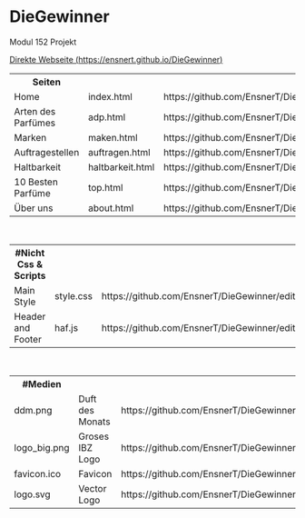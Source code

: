 # DieGewinner
Modul 152 Projekt

[Direkte Webseite (https://ensnert.github.io/DieGewinner)](https://ensnert.github.io/DieGewinner) 

<table>

<th>Seiten</th>
<tr><td>Home              </td><td>index.html</td><td>https://github.com/EnsnerT/DieGewinner/edit/master/index.html            </td></tr>
<tr><td>Arten des Parfümes</td><td>adp.html</td><td>https://github.com/EnsnerT/DieGewinner/edit/master/adp.html                </td></tr>
<tr><td>Marken            </td><td>maken.html</td><td>https://github.com/EnsnerT/DieGewinner/edit/master/marken.html           </td></tr>
<tr><td>Auftragestellen   </td><td>auftragen.html</td><td>https://github.com/EnsnerT/DieGewinner/edit/master/auftragen.html    </td></tr>
<tr><td>Haltbarkeit       </td><td>haltbarkeit.html</td><td>https://github.com/EnsnerT/DieGewinner/edit/master/haltbarkeit.html</td></tr>
<tr><td>10 Besten Parfüme </td><td>top.html</td><td>https://github.com/EnsnerT/DieGewinner/edit/master/top.html                </td></tr>
<tr><td>Über uns          </td><td>about.html</td><td>https://github.com/EnsnerT/DieGewinner/edit/master/about.html            </td></tr>
</table>
<br>


<table>
<th>#Nicht Css & Scripts</th>

<tr><td>Main Style        </td><td>style.css</td><td>https://github.com/EnsnerT/DieGewinner/edit/master/style.css	  </td></tr>
<tr><td>Header and Footer </td><td>haf.js   </td><td>https://github.com/EnsnerT/DieGewinner/edit/master/haf.js      </td></tr>
</table>
<br>


<table>
<th>#Medien</th>
<tr><td>ddm.png        </td><td>Duft des Monats      </td><td>https://github.com/EnsnerT/DieGewinner/edit/master/ddm.png      </td></tr>
<tr><td>logo_big.png   </td><td>Groses IBZ Logo      </td><td>https://github.com/EnsnerT/DieGewinner/edit/master/logo_big.png </td></tr>
<tr><td>favicon.ico    </td><td>Favicon              </td><td>https://github.com/EnsnerT/DieGewinner/edit/master/favicon.ico  </td></tr>
<tr><td>logo.svg       </td><td>Vector Logo          </td><td>https://github.com/EnsnerT/DieGewinner/edit/master/logo.svg     </td></tr>
</table>

